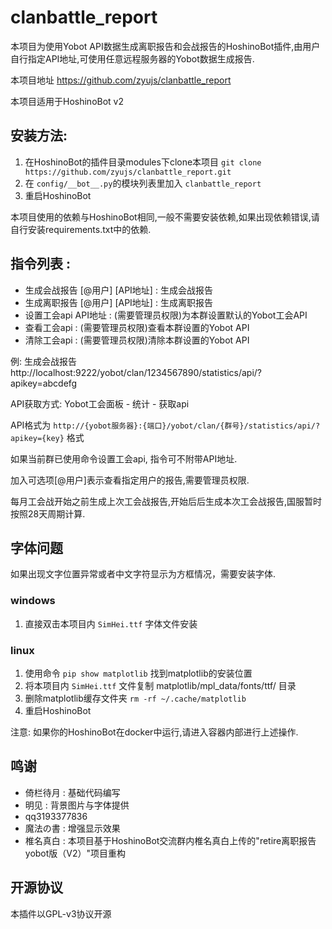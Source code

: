 # clanbattle_report

本项目为使用Yobot API数据生成离职报告和会战报告的HoshinoBot插件,由用户自行指定API地址,可使用任意远程服务器的Yobot数据生成报告.

本项目地址 https://github.com/zyujs/clanbattle_report

本项目适用于HoshinoBot v2

## 安装方法:

1. 在HoshinoBot的插件目录modules下clone本项目 `git clone https://github.com/zyujs/clanbattle_report.git`
1. 在 `config/__bot__.py`的模块列表里加入 `clanbattle_report`
1. 重启HoshinoBot

本项目使用的依赖与HoshinoBot相同,一般不需要安装依赖,如果出现依赖错误,请自行安装requirements.txt中的依赖.

## 指令列表 :

- 生成会战报告 [@用户] [API地址] : 生成会战报告
- 生成离职报告 [@用户] [API地址] : 生成离职报告
- 设置工会api API地址 : (需要管理员权限)为本群设置默认的Yobot工会API
- 查看工会api : (需要管理员权限)查看本群设置的Yobot API
- 清除工会api : (需要管理员权限)清除本群设置的Yobot API

例: 生成会战报告 http://localhost:9222/yobot/clan/1234567890/statistics/api/?apikey=abcdefg
 
API获取方式: Yobot工会面板 - 统计 - 获取api 

API格式为 `http://{yobot服务器}:{端口}/yobot/clan/{群号}/statistics/api/?apikey={key}` 格式

如果当前群已使用命令设置工会api, 指令可不附带API地址.

加入可选项[@用户]表示查看指定用户的报告,需要管理员权限.

每月工会战开始之前生成上次工会战报告,开始后后生成本次工会战报告,国服暂时按照28天周期计算.

## 字体问题

如果出现文字位置异常或者中文字符显示为方框情况，需要安装字体.

### windows

1. 直接双击本项目内 `SimHei.ttf` 字体文件安装

### linux

1. 使用命令 `pip show matplotlib` 找到matplotlib的安装位置
1. 将本项目内 `SimHei.ttf` 文件复制 matplotlib/mpl_data/fonts/ttf/ 目录
1. 删除matplotlib缓存文件夹 `rm -rf ~/.cache/matplotlib`
1. 重启HoshinoBot

注意: 如果你的HoshinoBot在docker中运行,请进入容器内部进行上述操作.

## 鸣谢

- 倚栏待月 : 基础代码编写
- 明见 : 背景图片与字体提供
- qq3193377836
- 魔法の書 : 增强显示效果
- 椎名真白 : 本项目基于HoshinoBot交流群内椎名真白上传的"retire离职报告yobot版（V2）"项目重构

## 开源协议

本插件以GPL-v3协议开源
